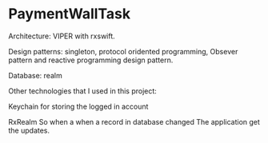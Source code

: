 # PaymentWallTask

Architecture: VIPER with rxswift.

Design patterns: singleton, protocol oridented programming, Obsever pattern and reactive programming design pattern.

Database: realm

Other technologies that I used in this project:

Keychain for storing the logged in account

RxRealm So when a when a record in database changed The application get the updates.



